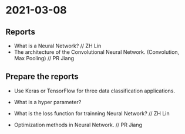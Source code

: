 # 2021-03-08
## Reports
* What is a Neural Network?
// ZH Lin
* The architecture of the Convolutional Neural Network. (Convolution, Max Pooling)
// PR Jiang
## Prepare the reports
* Use Keras or TensorFlow for three data classification applications.

* What is a hyper parameter?

* What is the loss function for trainning Neural Network?
// ZH Lin
* Optimization methods in Neural Network.
// PR Jiang
